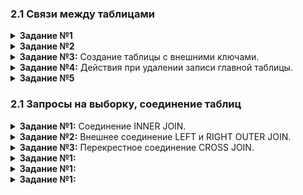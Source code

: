 ### 2.1 Связи между таблицами

<details>
<summary><b>Задание №1</b></summary>
  
```mysql
CREATE TABLE author (
    author_id INT PRIMARY KEY AUTO_INCREMENT,
    name_author VARCHAR(50)
    )
```
</details>

<details>
<summary><b>Задание №2</b></summary>
  
```mysql
INSERT INTO author (name_author)
VALUES ("Булгаков М.А."), ("Достоевский Ф.М."), ("Есенин С.А."), ("Пастернак Б.Л.")
```
</details>
<details>
<summary><b>Задание №3:</b> Создание таблицы с внешними ключами.</summary>
  
```mysql
CREATE TABLE book (
    book_id INT PRIMARY KEY AUTO_INCREMENT,
    title VARCHAR(50),
    author_id INT NOT NULL,
    genre_id INT,
    price DECIMAL(8, 2),
    amount INT,
    FOREIGN KEY (author_id) REFERENCES author (author_id),
    FOREIGN KEY (genre_id) REFERENCES genre (genre_id)
    )
```
</details>
<details>
<summary><b>Задание №4:</b> Действия при удалении записи главной таблицы.</summary>
  
```mysql
CREATE TABLE book (
    book_id INT PRIMARY KEY AUTO_INCREMENT,
    title VARCHAR(50),
    author_id INT NOT NULL,
    genre_id INT,
    price DECIMAL(8, 2),
    amount INT,
    FOREIGN KEY (author_id) REFERENCES author (author_id) ON DELETE CASCADE,
    FOREIGN KEY (genre_id) REFERENCES genre (genre_id) ON DELETE SET NULL
    )
```
</details>
<details>
<summary><b>Задание №5</b></summary>
  
```mysql
INSERT INTO book (title, author_id, genre_id, price, amount)
VALUES ("Стихотворения и поэмы", 3, 2, 650.00, 15),
       ("Черный человек", 3, 2, 570.20, 6),
       ("Лирика", 4, 2, 518.99, 2)
```
</details>

### 2.1 Запросы на выборку, соединение таблиц
<details>
<summary><b>Задание №1:</b> Соединение INNER JOIN.</summary>
  
```mysql
SELECT title, name_genre, price
FROM book
INNER JOIN genre ON genre.genre_id = book.genre_id
WHERE amount > 8
ORDER BY 3 DESC
```
</details>
<details>
<summary><b>Задание №2:</b> Внешнее соединение LEFT и RIGHT OUTER JOIN.</summary>
  
```mysql
SELECT name_genre
FROM genre
LEFT JOIN book USING(genre_id)
WHERE title IS NULL
```
</details>
<details>
<summary><b>Задание №3:</b> Перекрестное соединение CROSS JOIN.</summary>
  
```mysql

```
</details>
<details>
<summary><b>Задание №1:</b> </summary>
  
```mysql

```
</details>
<details>
<summary><b>Задание №1:</b> </summary>
  
```mysql

```
</details>
<details>
<summary><b>Задание №1:</b> </summary>
  
```mysql

```
</details>
